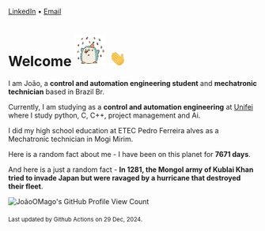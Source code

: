 [LinkedIn](https://www.linkedin.com/in/joão-pedro-gozzoli-b95641301/) &bull;
[Email](joaopedrogozzoli@gmail.com)

# Welcome <img src="happy.gif" height="64px" /> <img src="wave.gif" height="32px" />

I am João, a  **control and automation engineering student** and **mechatronic technician** based in Brazil Br.

Currently, I am studying as a **control and automation engineering** at [Unifei](https://unifei.edu.br) where I study python, C, C++, project management and Ai.

I did my high school education at ETEC Pedro Ferreira alves as a Mechatronic technician in Mogi Mirim.

Here is a random fact about me - I have been on this planet for **7671 days**.

And here is a just a random fact -  **In 1281, the Mongol army of Kublai Khan tried to invade Japan but were ravaged by a hurricane that destroyed their fleet**.

![JoãoOMago's GitHub Profile View Count](https://komarev.com/ghpvc/?username=JoaoOMago)

<sub>Last updated by Github Actions on 29 Dec, 2024.</sub>
